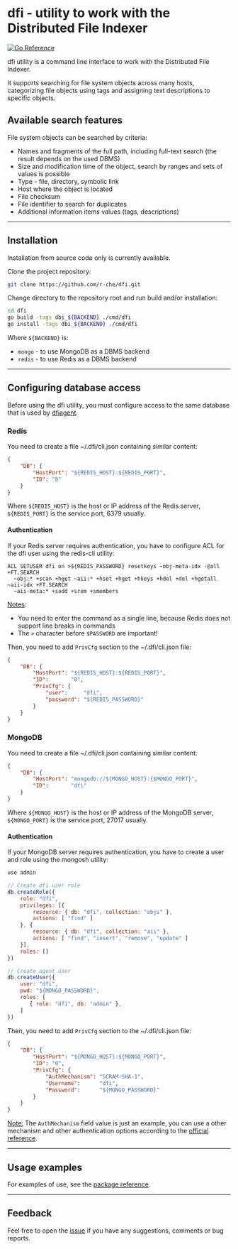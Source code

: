 dfi - utility to work with the Distributed File Indexer
==========

[![Go Reference](https://pkg.go.dev/badge/github.com/r-che/dfi/cmd/dfi/.svg)](https://pkg.go.dev/github.com/r-che/dfi/cmd/dfi/)

dfi utility is a command line interface to work with the Distributed File Indexer.

It supports searching for file system objects across many hosts, categorizing
file objects using tags and assigning text descriptions to specific objects.

## Available search features

File system objects can be searched by criteria:

 * Names and fragments of the full path, including full-text search (the result depends on the used DBMS)
 * Size and modification time of the object, search by ranges and sets of values is possible
 * Type - file, directory, symbolic link
 * Host where the object is located
 * File checksum
 * File identifier to search for duplicates
 * Additional information items values (tags, descriptions)

-------------------------
## Installation

Installation from source code only is currently available.

Clone the project repository:

```bash
git clone https://github.com/r-che/dfi.git
```

Change directory to the repository root and run build and/or installation:
```bash
cd dfi
go build -tags dbi_${BACKEND} ./cmd/dfi
go install -tags dbi_${BACKEND} ./cmd/dfi
```

Where `${BACKEND}` is:

  * `mongo` - to use MongoDB as a DBMS backend
  * `redis` - to use Redis as a DBMS backend

-------------------------
## Configuring database access

Before using the dfi utility, you must configure access to the same database that is used by [dfiagent].

[dfiagent]: https://github.com/r-che/dfi/dfiagent

### Redis

You need to create a file ~/.dfi/cli.json containing similar content:

```json
{
    "DB": {
        "HostPort": "${REDIS_HOST}:${REDIS_PORT}",
        "ID": "0"
    }
}
```

Where `${REDIS_HOST}` is the host or IP address of the Redis server, `${REDIS_PORT}` is the service port, 6379 usually.

#### Authentication

If your Redis server requires authentication, you have to configure ACL for the dfi user using the redis-cli utility:

```
ACL SETUSER dfi on >${REDIS_PASSWORD} resetkeys ~obj-meta-idx -@all +FT.SEARCH
  ~obj:* +scan +hget ~aii:* +hset +hget +hkeys +hdel +del +hgetall ~aii-idx +FT.SEARCH
  ~aii-meta:* +sadd +srem +smembers
```

<u>Notes</u>:

  * You need to enter the command as a single line, because Redis does not support line breaks in commands
  * The `>` character before `$PASSWORD` are important!

Then, you need to add `PrivCfg` section to the ~/.dfi/cli.json file:
```json
{
    "DB": {
        "HostPort": "${REDIS_HOST}:${REDIS_PORT}",
        "ID":       "0",
        "PrivCfg": {
            "user":     "dfi",
            "password": "${REDIS_PASSWORD}"
        }
    }
}
```

### MongoDB

You need to create a file ~/.dfi/cli.json containing similar content:

```json
{
    "DB": {
        "HostPort": "mongodb://${MONGO_HOST}:{$MONGO_PORT}",
        "ID":       "dfi"
    }
}
```

Where `${MONGO_HOST}` is the host or IP address of the MongoDB server, `${MONGO_PORT}` is the service port, 27017 usually.

#### Authentication

If your MongoDB server requires authentication, you have to create a user and role using the mongosh utility:

```javascript
use admin

// Create dfi user role
db.createRole({
    role: "dfi",
    privileges: [{
        resource: { db: "dfi", collection: "objs" },
        actions: [ "find" ]
    }, {
        resource: { db: "dfi", collection: "aii" },
        actions: [ "find", "insert", "remove", "update" ]
    }],
    roles: []
})

// Create agent user
db.createUser({
    user: "dfi",
    pwd: "${MONGO_PASSWORD}",
    roles: [
       { role: "dfi", db: "admin" },
    ]
})

```

Then, you need to add `PrivCfg` section to the ~/.dfi/cli.json file:

```json
{
    "DB": {
        "HostPort": "${MONGO_HOST}:${MONGO_PORT}",
        "ID": "0",
        "PrivCfg": {
            "AuthMechanism": "SCRAM-SHA-1",
            "Username":      "dfi",
            "Password":      "${MONGO_PASSWORD}"
        }
    }
}
```

<u>Note:</u> The `AuthMechanism` field value is just an example, you can use a other mechanism and other authentication options according to the [official reference].

[official reference]: https://www.mongodb.com/docs/manual/core/authentication/

-------------------------
## Usage examples

For examples of use, see the [package reference].

[package reference]: https://pkg.go.dev/github.com/r-che/dfi/cmd/dfi/

-------------------------

## Feedback

Feel free to open the [issue] if you have any suggestions, comments or bug reports.

[issue]: https://github.com/r-che/dfi/issues
